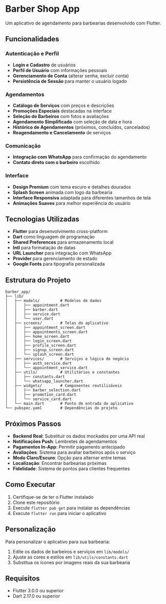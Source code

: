 # Barber Shop App

Um aplicativo de agendamento para barbearias desenvolvido com Flutter.

## Funcionalidades

### Autenticação e Perfil
- **Login e Cadastro** de usuários
- **Perfil de Usuário** com informações pessoais
- **Gerenciamento de Conta** (alterar senha, excluir conta)
- **Persistência de Sessão** para manter o usuário logado

### Agendamentos
- **Catálogo de Serviços** com preços e descrições
- **Promoções Especiais** destacadas na interface
- **Seleção de Barbeiros** com fotos e avaliações
- **Agendamento Simplificado** com seleção de data e hora
- **Histórico de Agendamentos** (próximos, concluídos, cancelados)
- **Reagendamento e Cancelamento** de serviços

### Comunicação
- **Integração com WhatsApp** para confirmação do agendamento
- **Contato direto com o barbeiro** escolhido

### Interface
- **Design Premium** com tema escuro e detalhes dourados
- **Splash Screen** animada com logo da barbearia
- **Interface Responsiva** adaptada para diferentes tamanhos de tela
- **Animações Suaves** para melhor experiência do usuário

## Tecnologias Utilizadas

- **Flutter** para desenvolvimento cross-platform
- **Dart** como linguagem de programação
- **Shared Preferences** para armazenamento local
- **Intl** para formatação de datas
- **URL Launcher** para integração com WhatsApp
- **Provider** para gerenciamento de estado
- **Google Fonts** para tipografia personalizada

## Estrutura do Projeto

```
barber_app/
├── lib/
│   ├── models/         # Modelos de dados
│   │   ├── appointment.dart
│   │   ├── barber.dart
│   │   ├── service.dart
│   │   └── user.dart
│   ├── screens/        # Telas do aplicativo
│   │   ├── appointment_screen.dart
│   │   ├── appointments_screen.dart
│   │   ├── home_screen.dart
│   │   ├── login_screen.dart
│   │   ├── profile_screen.dart
│   │   ├── signup_screen.dart
│   │   └── splash_screen.dart
│   ├── services/       # Serviços e lógica de negócio
│   │   ├── auth_service.dart
│   │   └── appointment_service.dart
│   ├── utils/          # Utilitários e constantes
│   │   ├── constants.dart
│   │   └── whatsapp_launcher.dart
│   ├── widgets/        # Componentes reutilizáveis
│   │   ├── barber_selection.dart
│   │   ├── promotion_card.dart
│   │   └── service_card.dart
│   └── main.dart       # Ponto de entrada do aplicativo
└── pubspec.yaml        # Dependências do projeto
```

## Próximos Passos

- **Backend Real**: Substituir os dados mockados por uma API real
- **Notificações Push**: Lembretes de agendamentos
- **Pagamentos In-App**: Permitir pagamento antecipado
- **Avaliações**: Sistema para avaliar barbeiros após o serviço
- **Modo Claro/Escuro**: Opção para alternar entre temas
- **Localização**: Encontrar barbearias próximas
- **Fidelidade**: Sistema de pontos para clientes frequentes

## Como Executar

1. Certifique-se de ter o Flutter instalado
2. Clone este repositório
3. Execute `flutter pub get` para instalar as dependências
4. Execute `flutter run` para iniciar o aplicativo

## Personalização

Para personalizar o aplicativo para sua barbearia:

1. Edite os dados de barbeiros e serviços em `lib/models/`
2. Ajuste as cores e estilos em `lib/utils/constants.dart`
3. Substitua os ícones por imagens reais da sua barbearia

## Requisitos

- Flutter 3.0.0 ou superior
- Dart 2.17.0 ou superior